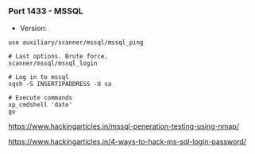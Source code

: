 ### Port 1433 - MSSQL

- Version:

```
use auxiliary/scanner/mssql/mssql_ping

# Last options. Brute force.
scanner/mssql/mssql_login

# Log in to mssql
sqsh -S INSERTIPADDRESS -U sa

# Execute commands
xp_cmdshell 'date'
go
```


https://www.hackingarticles.in/mssql-peneration-testing-using-nmap/

https://www.hackingarticles.in/4-ways-to-hack-ms-sql-login-password/
